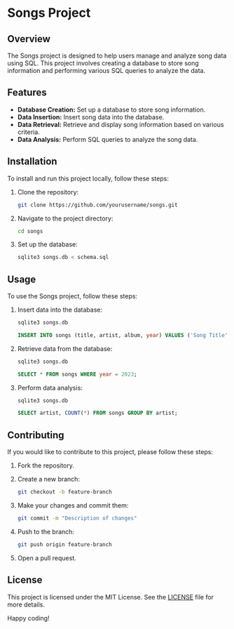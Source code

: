 # Songs Project

## Overview

The Songs project is designed to help users manage and analyze song data using SQL. This project involves creating a database to store song information and performing various SQL queries to analyze the data.

## Features

- **Database Creation:** Set up a database to store song information.
- **Data Insertion:** Insert song data into the database.
- **Data Retrieval:** Retrieve and display song information based on various criteria.
- **Data Analysis:** Perform SQL queries to analyze the song data.

## Installation

To install and run this project locally, follow these steps:

1. Clone the repository:

    ```sh
    git clone https://github.com/yourusername/songs.git
    ```

2. Navigate to the project directory:

    ```sh
    cd songs
    ```

3. Set up the database:

    ```sh
    sqlite3 songs.db < schema.sql
    ```

## Usage

To use the Songs project, follow these steps:

1. Insert data into the database:

    ```sh
    sqlite3 songs.db
    ```

    ```sql
    INSERT INTO songs (title, artist, album, year) VALUES ('Song Title', 'Artist Name', 'Album Name', 2023);
    ```

2. Retrieve data from the database:

    ```sh
    sqlite3 songs.db
    ```

    ```sql
    SELECT * FROM songs WHERE year = 2023;
    ```

3. Perform data analysis:

    ```sh
    sqlite3 songs.db
    ```

    ```sql
    SELECT artist, COUNT(*) FROM songs GROUP BY artist;
    ```

## Contributing

If you would like to contribute to this project, please follow these steps:

1. Fork the repository.
2. Create a new branch:

    ```sh
    git checkout -b feature-branch
    ```

3. Make your changes and commit them:

    ```sh
    git commit -m "Description of changes"
    ```

4. Push to the branch:

    ```sh
    git push origin feature-branch
    ```

5. Open a pull request.

## License

This project is licensed under the MIT License. See the [LICENSE](LICENSE) file for more details.

Happy coding!
